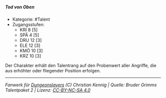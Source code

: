 <!---
Dies ist ein Fanwerk für DUNGEONSLAYERS (C) von Christian Kennig

Quellen:      [Bruder Grimms Talentpaket 2](https://www.f-space.de/ds4/downloads.html)
              [Talentbeschreibungen](https://www.f-space.de/ds4/tools-talentcards.html)
License:      [CC-BY-NC-SA 4.0](https://creativecommons.org/licenses/by-nc-sa/4.0/deed.de)
Richtlinien:  [Fanwerkrichtlinien](https://www.dungeonslayers.net/fanwerk-richtlinien/)
Autor:        Zauberlehrling
-->

  
##### Tod von Oben  
- Kategorie: #Talent  
- Zugangsstufen:  
  - KRI 8 [5]  
  - SPÄ 4 [5]  
  - DRU 12 [3]  
  - ELE 12 [3]  
  - KMÖ 10 [3]  
  - KRZ 10 [3]  

Der Charakter erhält den Talentrang auf den Probenwert aller Angriffe, die aus erhöhter oder fliegender Position erfolgen.


___  
*Fanwerk für [Dungeonslayers](https://www.dungeonslayers.net/) (C) Christian Kennig | Quelle: Bruder Grimms Talentpaket 2 | Lizenz: [CC-BY-NC-SA 4.0](https://creativecommons.org/licenses/by-nc-sa/4.0/deed.de)*  